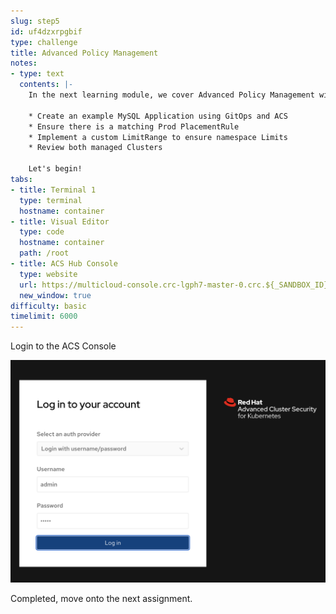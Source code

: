 ```yaml
---
slug: step5
id: uf4dzxrpgbif
type: challenge
title: Advanced Policy Management
notes:
- type: text
  contents: |-
    In the next learning module, we cover Advanced Policy Management with ACS and the following Concepts:

    * Create an example MySQL Application using GitOps and ACS
    * Ensure there is a matching Prod PlacementRule
    * Implement a custom LimitRange to ensure namespace Limits
    * Review both managed Clusters

    Let's begin!
tabs:
- title: Terminal 1
  type: terminal
  hostname: container
- title: Visual Editor
  type: code
  hostname: container
  path: /root
- title: ACS Hub Console
  type: website
  url: https://multicloud-console.crc-lgph7-master-0.crc.${_SANDBOX_ID}.instruqt.io
  new_window: true
difficulty: basic
timelimit: 6000
---
```

Login to the ACS Console

![perspective-toggle](../assets/acs-login-console.png)

Completed, move onto the next assignment.

